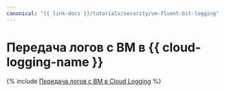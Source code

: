 ```yaml
---
canonical: "{{ link-docs }}/tutorials/security/vm-fluent-bit-logging"
---
```


# Передача логов с ВМ в {{ cloud-logging-name }}

{% include [Передача логов с ВМ в Cloud Logging](../../_tutorials/security/vm-fluent-bit-logging.md) %}